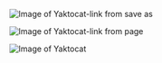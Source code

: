 ![Image of Yaktocat-link from save as](https://camo.githubusercontent.com/d8f7abcee9fdb2cded758cbff3b0b3036d4a4641bf58f0cb221aa3d4c1b17d93/68747470733a2f2f6f63746f6465782e6769746875622e636f6d2f696d616765732f79616b746f6361742e706e67)


![Image of Yaktocat-link from page](https://octodex.github.com/images/yaktocat.png)



![Image of Yaktocat](markdown-portfolio/_includes/github-yaktocat.png)
